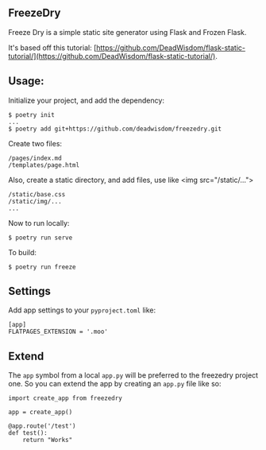 ## FreezeDry

Freeze Dry is a simple static site generator using Flask and Frozen Flask.

It's based off this tutorial: [https://github.com/DeadWisdom/flask-static-tutorial/](https://github.com/DeadWisdom/flask-static-tutorial/).

## Usage:

Initialize your project, and add the dependency:

    $ poetry init
    ...
    $ poetry add git+https://github.com/deadwisdom/freezedry.git
  
Create two files:

    /pages/index.md
    /templates/page.html

Also, create a static directory, and add files, use like \<img src="/static/..."\>

    /static/base.css
    /static/img/...
    ...

Now to run locally:

    $ poetry run serve

To build:

    $ poetry run freeze

## Settings

Add app settings to your `pyproject.toml` like:

    [app]
    FLATPAGES_EXTENSION = '.moo'

## Extend

The `app` symbol from a local `app.py` will be preferred to the freezedry project one.
So you can extend the app by creating an `app.py` file like so:

    import create_app from freezedry

    app = create_app()

    @app.route('/test')
    def test():
        return "Works"

